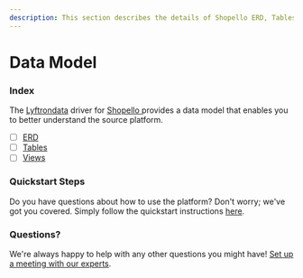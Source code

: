 ```yaml
---
description: This section describes the details of Shopello ERD, Tables, and Views.
---
```


# Data Model

### Index

The  [Lyftrondata](https://www.lyftrondata.com/) driver for [Shopello](https://www.lyftrondata.com/integration/shopello/)[ ](https://www.lyftrondata.com/integration/shopello/)provides a data model that enables you to better understand the source platform.

* [ ] [ERD](../../../marketing-analytics/shopello/data-model/erd.md)
* [ ] [Tables](../../../marketing-analytics/shopello/data-model/tables.md)
* [ ] [Views](../../../marketing-analytics/shopello/data-model/views.md)

### Quickstart Steps

Do you have questions about how to use the platform? Don't worry; we've got you covered. Simply follow the quickstart instructions [here](../../../../quickstart-steps.md).

### Questions? <a href="#questions" id="questions"></a>

We're always happy to help with any other questions you might have! [Set up a meeting with our experts](https://www.lyftrondata.com/book-a-meeting/).

